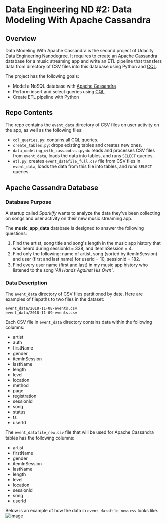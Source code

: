 # Data Engineering ND #2: Data Modeling With Apache Cassandra
## Overview
Data Modeling With Apache Cassandra is the second project of Udacity [Data Engineering Nanodegree](https://d20vrrgs8k4bvw.cloudfront.net/documents/en-US/Data+Engineering+Nanodegree+Program+Syllabus.pdf). It requires to create an [Apache Cassandra](https://cassandra.apache.org/_/index.html) database for a music streaming app and write an ETL pipeline that transfers data from directory of CSV files into this database using Python and [CQL](https://cassandra.apache.org/doc/latest/cassandra/cql/index.html).

The project has the following goals:
 * Model a NoSQL database with [Apache Cassandra](https://cassandra.apache.org/_/index.html)
 * Perform insert and select queries using [CQL](https://cassandra.apache.org/doc/latest/cassandra/cql/index.html)
 * Create ETL pipeline with Python
## Repo Contents
The repo contains the ```event_data``` directory of CSV files on user activity on the app, as well as the following files:
 * ```cql_queries.py```: contains all CQL queries.
 * ```create_tables.py```: drops existing tables and creates new ones.
 * ```data_modeling_with_cassandra.ipynb```: reads and processes CSV files from ```event_data```, loads the data into tables, and runs ```SELECT``` queries.
 * ```etl.py```:  creates ```event_datafile_full.csv``` file from CSV files in ```event_data```, loads the data from this file into tables, and runs ```SELECT``` queries.
## Apache Cassandra Database
### Database Purpose
A startup called *Sparkify* wants to analyze the data they've been collecting on songs and user activity on their new music streaming app. 

The **music_app_data** database is designed to answer the following questions:
 1. Find the artist, song title and song's length in the music app history that was heard during sessionId = 338, and itemInSession = 4.
 2. Find only the following: name of artist, song (sorted by itemInSession) and user (first and last name) for userid = 10, sessionid = 182.
 3.  Find every user name (first and last) in my music app history who listened to the song *'All Hands Against His Own'*.
 
### Data Description
The ```event_data``` directory of CSV files partitioned by date. Here are examples of filepaths to two files in the dataset:
```
event_data/2018-11-08-events.csv
event_data/2018-11-09-events.csv
```
Each CSV file in ```event_data``` directory contains data within the following columns:
  * artist
  * auth
  * firstName
  * gender
  * itemInSession
  * lastName
  * length
  * level
  * location
  * method
  * page
  * registration
  * sessionId
  * song
  * status
  * ts
  * userId

The ```event_datafile_new.csv``` file that will be used for Apache Cassandra tables has the following columns:
  * artist
  * firstName
  * gender
  * itemInSession
  * lastName
  * length
  * level
  * location
  * sessionId
  * song
  * userId

Below is an example of how the data in ```event_datafile_new.csv``` looks like.
![image](https://user-images.githubusercontent.com/53233637/182494081-365123f5-2d5b-4a8a-9b44-185708f9cf3b.png)

